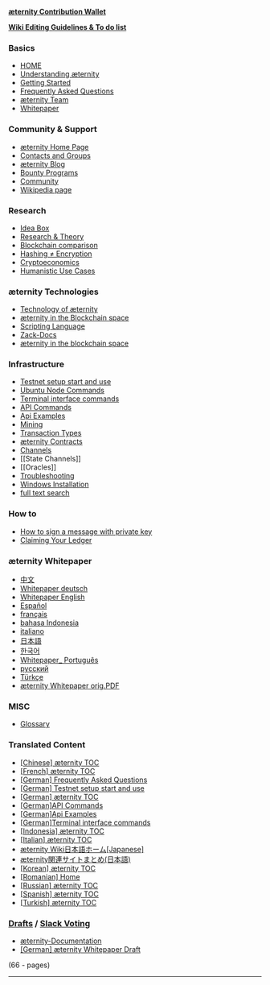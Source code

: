 [**æternity Contribution Wallet**](https://wallet.aeternity.com)

[**Wiki Editing Guidelines & To do list**][todo]

### Basics
- [HOME](https://github.com/aeternity/wiki/wiki)
- [Understanding æternity][understandAE]
- [Getting Started][started]
- [Frequently Asked Questions][faq]
- [æternity Team][team]
- [Whitepaper](æternity-Whitepaer)

### Community & Support
- [æternity Home Page](http://www.aeternity.com/)
- [Contacts and Groups](Contacts-and-Groups)
- [æternity Blog](https://blog.aeternity.com)
- [Bounty Programs][bounty]
- [Community](Community)
- [Wikipedia page](Wikipedia-page)

### Research
- [Idea Box][ideabox]
- [Research & Theory][research]
- [Blockchain comparison](Blockchain-comparison)
- [Hashing ≠ Encryption](hashing--encryption)
- [Cryptoeconomics](Cryptoeconomics)
- [Humanistic Use Cases](hHumanistic-Use-Cases)

### æternity Technologies
- [Technology of æternity][tech]
- [æternity in the Blockchain space][blockchainAndAE]
- [Scripting Language](https://github.com/BumblebeeBat/chalang/tree/master/docs)
- [Zack-Docs](https://github.com/aeternity/testnet/tree/master/docs)
- [æternity in the blockchain space](æternity-in-the-blockchain-space)

### Infrastructure
- [Testnet setup start and use](testnet-setup-start-and-use)
- [Ubuntu Node Commands](Ubuntu-Node-Commands)
- [Terminal interface commands](Terminal-interface-commands)
- [API Commands](API-Commands)
- [Api Examples](Api-Examples)
- [Mining][mining]
- [Transaction Types](Transaction-Types)
- [æternity Contracts][contracts]
- [Channels](Channels)
- [[State Channels]]
- [[Oracles]]
- [Troubleshooting][troubleshooting]
- [Windows Installation][wininstall]
- [full text search](https://github.com/aeternity/wiki/search?o=desc&type=Wikis)

### How to
- [How to sign a message with private key][privatekeymessage]
- [Claiming Your Ledger][ledgerclaim]

### æternity Whitepaper
- [中文](Whitepaper_Chinese)
- [Whitepaper deutsch](Whitepaper_Deutsch)
- [Whitepaper English][WP_engl]
- [Español](Whitepaper_Español)
- [français](Whitepaper_French)
- [bahasa Indonesia](Whitepaper_Indonesia)
- [italiano](Whitepaper_Italian)
- [日本語](Whitepaper_Japanese)
- [한국어][WP_kr]
- [Whitepaper_ Português](whitepaper--português)
- [русский](Whitepaper_Russian)
- [Türkçe](Whitepaper_Turkish)
- [æternity Whitepaper orig.PDF](https://blockchain.aeternity.com/æternity-blockchain-whitepaper.pdf)

### MISC
- [Glossary](Glossary)

### Translated Content
- [[Chinese] æternity TOC]([Chinese]-æternity-TOC)
- [[French] æternity TOC]([French]-æternity-TOC)
- [[German] Frequently Asked Questions]([German]-Frequently-Asked-Questions)
- [[German] Testnet setup start and use]([German]-Testnet-setup-start-and-use)
- [[German] æternity TOC]([German]-æternity-TOC)
- [[German]API Commands]([German]API-Commands)
- [[German]Api Examples]([German]Api-Examples)
- [[German]Terminal interface commands]([German]Terminal-interface-commands)
- [[Indonesia] æternity TOC]([Indonesia]-æternity-TOC)
- [[Italian] æternity TOC]([Italian]-æternity-TOC)
- [æternity Wiki日本語ホーム[Japanese]](æternity-Wiki%E6%97%A5%E6%9C%AC%E8%AA%9E%E3%83%9B%E3%83%BC%E3%83%A0[Japanese])
- [æternity関連サイトまとめ(日本語)](æternity%E9%96%A2%E9%80%A3%E3%82%B5%E3%82%A4%E3%83%88%E3%81%BE%E3%81%A8%E3%82%81(%E6%97%A5%E6%9C%AC%E8%AA%9E))
- [[Korean] æternity TOC]([Korean]-æternity-TOC)
- [[Romanian] Home]([Romanian]-Home)
- [[Russian] æternity TOC]([Russian]-æternity-TOC)
- [[Spanish] æternity TOC]([Spanish]-æternity-TOC)
- [[Turkish] æternity TOC]([Turkish]-æternity-TOC)

### [Drafts][drafts] / [Slack Voting](https://aeternity.slack.com/archives/C59BALQCE/p1495699809433243)
- [æternity-Documentation][doc]
- [[German] æternity Whitepaper Draft]([German]-æternity-Whitepaper-Draft)


(66 - pages)
***
[drafts]: æternity-wiki-draft-documents
[todo]: Wiki-Guidelines-&-To-Do's
[understandAE]: Understanding-æternity
[faq]: Frequently-Asked-Questions
[tech]: æternity-Technology
[research]: Research-and-Theory
[doc]: æternity-Documentation
[blockchainAndAE]: æternity-in-the-blockchain-space
[contracts]: æternity-Contracts
[team]: æternity-Team
[bounty]: Bounty
[ledgerclaim]: Claiming-Your-Ledger
[started]: Getting-Started
[contact]: Contacts-and-Groups
[privatekeymessage]: How-to-sign-a-message-with-a-private-key%3F
[ideabox]: Idea-Box
[wininstall]: Installing-on-Windows-(work-in-progress,-help-wanted)
[mining]: Mining
[troubleshooting]: Troubleshooting
[WP_engl]: Whitepaper_English
[WP_kr]: Whitepaper_korean-(%ED%95%9C%EA%B5%AD%EC%96%B4)